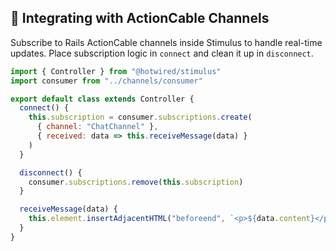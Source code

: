 ## 📡 Integrating with ActionCable Channels

Subscribe to Rails ActionCable channels inside Stimulus to handle real-time updates. Place subscription logic in `connect` and clean it up in `disconnect`.

```js
import { Controller } from "@hotwired/stimulus"
import consumer from "../channels/consumer"

export default class extends Controller {
  connect() {
    this.subscription = consumer.subscriptions.create(
      { channel: "ChatChannel" },
      { received: data => this.receiveMessage(data) }
    )
  }

  disconnect() {
    consumer.subscriptions.remove(this.subscription)
  }

  receiveMessage(data) {
    this.element.insertAdjacentHTML("beforeend", `<p>${data.content}</p>`)
  }
}
```
